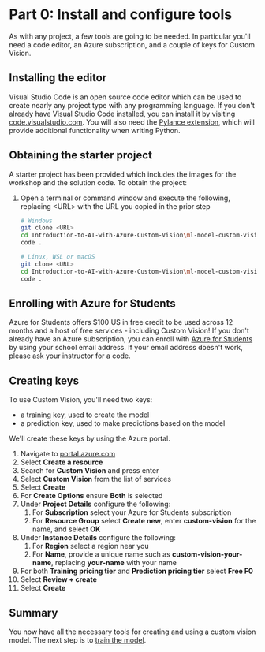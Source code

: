 # Part 0: Install and configure tools

As with any project, a few tools are going to be needed. In particular you'll need a code editor, an Azure subscription, and a couple of keys for Custom Vision.

## Installing the editor

Visual Studio Code is an open source code editor which can be used to create nearly any project type with any programming language. If you don't already have Visual Studio Code installed, you can install it by visiting [code.visualstudio.com](https://code.visualstudio.com). You will also need the [Pylance extension](https://marketplace.visualstudio.com/items?itemName=ms-python.vscode-pylance), which will provide additional functionality when writing Python.

## Obtaining the starter project

A starter project has been provided which includes the images for the workshop and the solution code. To obtain the project:


1. Open a terminal or command window and execute the following, replacing \<URL\> with the URL you copied in the prior step

    ```bash
    # Windows
    git clone <URL>
    cd Introduction-to-AI-with-Azure-Custom-Vision\ml-model-custom-vision
    code .

    # Linux, WSL or macOS
    git clone <URL>
    cd Introduction-to-AI-with-Azure-Custom-Vision\ml-model-custom-vision
    code .
    ```

## Enrolling with Azure for Students

Azure for Students offers $100 US in free credit to be used across 12 months and a host of free services - including Custom Vision! If you don't already have an Azure subscription, you can enroll with [Azure for Students](https://azure.microsoft.com/free/students) by using your school email address. If your email address doesn't work, please ask your instructor for a code.

## Creating keys

To use Custom Vision, you'll need two keys:

- a training key, used to create the model
- a prediction key, used to make predictions based on the model

We'll create these keys by using the Azure portal.

1. Navigate to [portal.azure.com](https://portal.azure.com)
1. Select **Create a resource**
1. Search for **Custom Vision** and press enter
1. Select **Custom Vision** from the list of services
1. Select **Create**
1. For **Create Options** ensure **Both** is selected
1. Under **Project Details** configure the following:
    1. For **Subscription** select your Azure for Students subscription
    1. For **Resource Group** select **Create new**, enter **custom-vision** for the name, and select **OK**
1. Under **Instance Details** configure the following:
    1. For **Region** select a region near you
    1. For **Name**, provide a unique name such as **custom-vision-your-name**, replacing **your-name** with your name
1. For both **Training pricing tier** and **Prediction pricing tier** select **Free F0**
1. Select **Review + create**
1. Select **Create**

## Summary

You now have all the necessary tools for creating and using a custom vision model. The next step is to [train the model](./train.md).
